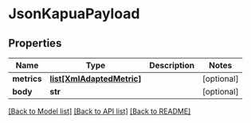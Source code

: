 # JsonKapuaPayload

## Properties
Name | Type | Description | Notes
------------ | ------------- | ------------- | -------------
**metrics** | [**list[XmlAdaptedMetric]**](XmlAdaptedMetric.md) |  | [optional] 
**body** | **str** |  | [optional] 

[[Back to Model list]](../README.md#documentation-for-models) [[Back to API list]](../README.md#documentation-for-api-endpoints) [[Back to README]](../README.md)



